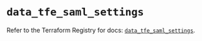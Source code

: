 # `data_tfe_saml_settings`

Refer to the Terraform Registry for docs: [`data_tfe_saml_settings`](https://registry.terraform.io/providers/hashicorp/tfe/0.58.0/docs/data-sources/saml_settings).
